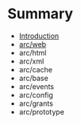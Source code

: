# Summary

* [Introduction](README.md)
* [arc/web](chapter1.md)
* arc/html
* arc/xml
* arc/cache
* arc/base
* arc/events
* arc/config
* arc/grants
* arc/prototype

